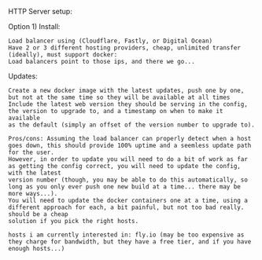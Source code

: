 HTTP Server setup:

Option 1)
  Install:

    Load balancer using (Cloudflare, Fastly, or Digital Ocean)
    Have 2 or 3 different hosting providers, cheap, unlimited transfer (ideally), must support docker:
    Load balancers point to those ips, and there we go...

  Updates:

    Create a new docker image with the latest updates, push one by one, but not at the same time so they will be available at all times
    Include the latest web version they should be serving in the config, the version to upgrade to, and a timestamp on when to make it available
    as the default (simply an offset of the version number to upgrade to).

    Pros/cons: Assuming the load balancer can properly detect when a host goes down, this should provide 100% uptime and a seemless update path for the user.
    However, in order to update you will need to do a bit of work as far as getting the config correct, you will need to update the config, with the latest 
    version number (though, you may be able to do this automatically, so long as you only ever push one new build at a time... there may be more ways...).
    You will need to update the docker containers one at a time, using a different approach for each, a bit painful, but not too bad really. should be a cheap
    solution if you pick the right hosts.

    hosts i am currently interested in: fly.io (may be too expensive as they charge for bandwidth, but they have a free tier, and if you have enough hosts...)


